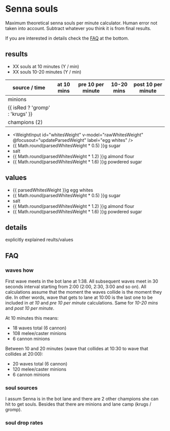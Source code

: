 <script setup lang="ts">
import { ref } from 'vue';

import WeightInput from '../components/WeightInput.vue';
import SideToggle from '../components/SideToggle.vue';

const isRed = ref(false);
const includeScuttle = ref(false);
const isFarming = ref(false);

const minionsWavesAt10 = 1
const minionWavesBetween10And20 = 2
const cannonWavesAt10 = 5
const cannonWavesBetween10And20 = 5

const rawWhitesWeight = ref(90);
const parsedWhitesWeight = ref(90);

function updateParsedWeight() {
  parsedWhitesWeight.value = rawWhitesWeight.value;
}
</script>

# Senna souls

Maximum theoretical senna souls per minute calculator. Human error not taken into account. Subtract whatever you think it is from final results.

If you are interested in details check the [FAQ](#faq) at the bottom.

## results

<side-toggle id="sideToggle" v-model="isRed" title="side" false-label="blue" true-label="red" />
<side-toggle id="fastingToggle" v-model="isFarming" title="farming style" false-label="fasting" true-label="farming" />
<side-toggle id="scuttleToggle" v-model="includeScuttle" title="include scuttle" false-label="no" true-label="yes" />

- XX souls at 10 minutes (Y / min)
- XX souls 10-20 minutes (Y / min)

| source / time                   | at 10 mins | pre 10 per minute | 10-20 mins | post 10 per minute |
|---------------------------------|------------|-------------------|------------|--------------------|
| minions                         |            |                   |            |                    |
| {{ isRed ? 'gromp' : 'krugs' }} |            |                   |            |                    |
| champions (2)                   |            |                   |            |                    |

- <WeightInput id="whitesWeight" v-model="rawWhitesWeight" @focusout="updateParsedWeight" label="egg whites" />
- {{ Math.round(parsedWhitesWeight * 0.5) }}g sugar
- salt
- {{ Math.round(parsedWhitesWeight * 1.2) }}g almond flour
- {{ Math.round(parsedWhitesWeight * 1.6) }}g powdered sugar

## values

- {{ parsedWhitesWeight }}g egg whites
- {{ Math.round(parsedWhitesWeight * 0.5) }}g sugar
- salt
- {{ Math.round(parsedWhitesWeight * 1.2) }}g almond flour
- {{ Math.round(parsedWhitesWeight * 1.6) }}g powdered sugar

## details

explicitly explained reults/values

## FAQ

### waves how

First wave meets in the bot lane at 1:38. All subsequent waves meet in 30 seconds interval starting from 2:00 (2:00, 2:30, 3:00 and so on). All calculations assume that the moment the waves collide is the moment they die. In other words, wave that gets to lane at 10:00 is the last one to be included in _at 10_ and _pre 10 per minute_ calculations. Same for _10-20 mins_ and _post 10 per minute_.

At 10 minutes this means:

- 18 waves total (6 cannon)
- 108 melee/caster minions
- 6 cannon minions

Between 10 and 20 minutes (wave that collides at 10:30 to wave that collides at 20:00):

- 20 waves total (6 cannon)
- 120 melee/caster minions
- 6 cannon minions

### soul sources

I assum Senna is in the bot lane and there are 2 other champions she can hit to get souls. Besides that there are minions and lane camp (krugs / gromp).

### soul drop rates

